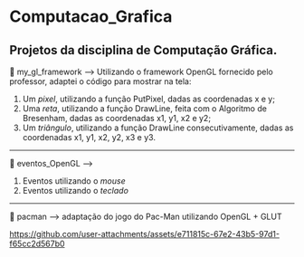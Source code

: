 # Computacao_Grafica
Projetos da disciplina de Computação Gráfica.
---
📁 my_gl_framework --> Utilizando o framework OpenGL fornecido pelo professor, adaptei o código para mostrar na tela:
1. Um *pixel*, utilizando a função PutPixel, dadas as coordenadas x e y;
2. Uma *reta*, utilizando a função DrawLine, feita com o Algoritmo de Bresenham, dadas as coordenadas x1, y1, x2 e y2;
3. Um *triângulo*, utilizando a função DrawLine consecutivamente, dadas as coordenadas x1, y1, x2, y2, x3 e y3.
---
📁 eventos_OpenGL --> 
1. Eventos utilizando o *mouse*
2. Eventos utilizando o *teclado*
---
📁 pacman --> adaptação do jogo do Pac-Man utilizando OpenGL + GLUT

https://github.com/user-attachments/assets/e711815c-67e2-43b5-97d1-f65cc2d567b0

